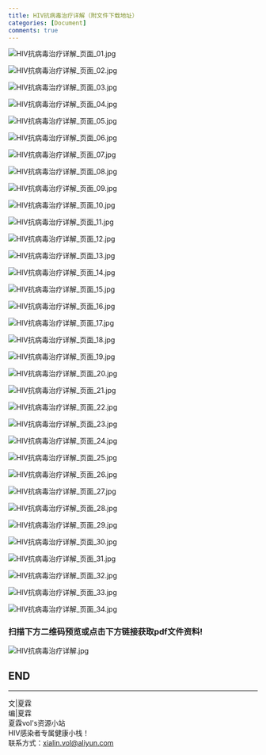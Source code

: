 ```yaml
---
title: HIV抗病毒治疗详解（附文件下载地址）
categories: [Document]
comments: true
---
```


![HIV抗病毒治疗详解_页面_01.jpg](https://i.loli.net/2020/11/06/uxEbhnTHdvBrys3.jpg)

![HIV抗病毒治疗详解_页面_02.jpg](https://i.loli.net/2020/11/06/pDMl4XgTcNVEYdR.jpg)

![HIV抗病毒治疗详解_页面_03.jpg](https://i.loli.net/2020/11/06/WMb6rwdDyQS7REa.jpg)

![HIV抗病毒治疗详解_页面_04.jpg](https://i.loli.net/2020/11/06/ijxPRTszp6w9UqV.jpg)

![HIV抗病毒治疗详解_页面_05.jpg](https://i.loli.net/2020/11/06/8hGDHXjmkOwWnt7.jpg)

![HIV抗病毒治疗详解_页面_06.jpg](https://i.loli.net/2020/11/06/4XcBIsH2AKvu15x.jpg)

![HIV抗病毒治疗详解_页面_07.jpg](https://i.loli.net/2020/11/06/JnfHSuYNa5OjEtX.jpg)

![HIV抗病毒治疗详解_页面_08.jpg](https://i.loli.net/2020/11/06/b2DVaq6idemXjAP.jpg)

![HIV抗病毒治疗详解_页面_09.jpg](https://i.loli.net/2020/11/06/SpYV8rhlRi1qums.jpg)

![HIV抗病毒治疗详解_页面_10.jpg](https://i.loli.net/2020/11/06/M5wHzIZ7kyDOhl4.jpg)

![HIV抗病毒治疗详解_页面_11.jpg](https://i.loli.net/2020/11/06/lvHYUbrXFyg4RLk.jpg)

![HIV抗病毒治疗详解_页面_12.jpg](https://i.loli.net/2020/11/06/JUPYSCqKVNn1Qh2.jpg)

![HIV抗病毒治疗详解_页面_13.jpg](https://i.loli.net/2020/11/06/QRoOZIYJK1gMFhx.jpg)

![HIV抗病毒治疗详解_页面_14.jpg](https://i.loli.net/2020/11/06/iLHXFSGPcNjT1OM.jpg)

![HIV抗病毒治疗详解_页面_15.jpg](https://i.loli.net/2020/11/06/8JPskdmDOxcLuz4.jpg)

![HIV抗病毒治疗详解_页面_16.jpg](https://i.loli.net/2020/11/06/q2sFbar3ywiv1fI.jpg)

![HIV抗病毒治疗详解_页面_17.jpg](https://i.loli.net/2020/11/06/4cy3KFDYxJzIX5V.jpg)

![HIV抗病毒治疗详解_页面_18.jpg](https://i.loli.net/2020/11/06/HkywXfTIpDPmKZG.jpg)

![HIV抗病毒治疗详解_页面_19.jpg](https://i.loli.net/2020/11/06/obeFUVC8DIxmWtQ.jpg)

![HIV抗病毒治疗详解_页面_20.jpg](https://i.loli.net/2020/11/06/ouSpyjZF2QeGmUB.jpg)

![HIV抗病毒治疗详解_页面_21.jpg](https://i.loli.net/2020/11/06/dsESQulOB7vkiVo.jpg)

![HIV抗病毒治疗详解_页面_22.jpg](https://i.loli.net/2020/11/06/Xj7HVgiGM4bKtzn.jpg)

![HIV抗病毒治疗详解_页面_23.jpg](https://i.loli.net/2020/11/06/Vg5sMP7KvANj3pQ.jpg)

![HIV抗病毒治疗详解_页面_24.jpg](https://i.loli.net/2020/11/06/w8q1tLjPmfuQrhC.jpg)

![HIV抗病毒治疗详解_页面_25.jpg](https://i.loli.net/2020/11/06/qWl45S9wQPOZAsi.jpg)

![HIV抗病毒治疗详解_页面_26.jpg](https://i.loli.net/2020/11/06/7Ns13XVYHSK4acl.jpg)

![HIV抗病毒治疗详解_页面_27.jpg](https://i.loli.net/2020/11/06/hKQR69SVd5LYWZE.jpg)

![HIV抗病毒治疗详解_页面_28.jpg](https://i.loli.net/2020/11/06/Dp8isfk4vNTwdA2.jpg)

![HIV抗病毒治疗详解_页面_29.jpg](https://i.loli.net/2020/11/06/xP7BvpD5XON4wzJ.jpg)

![HIV抗病毒治疗详解_页面_30.jpg](https://i.loli.net/2020/11/06/bJXZAfNjwQve4rg.jpg)

![HIV抗病毒治疗详解_页面_31.jpg](https://i.loli.net/2020/11/06/YrpfIKAudsh1UBS.jpg)

![HIV抗病毒治疗详解_页面_32.jpg](https://i.loli.net/2020/11/06/7UIGXYZRs2bPMuV.jpg)

![HIV抗病毒治疗详解_页面_33.jpg](https://i.loli.net/2020/11/06/iPgU6rNDwtTxBVZ.jpg)

![HIV抗病毒治疗详解_页面_34.jpg](https://i.loli.net/2020/11/06/KpQWeZH17tsLVjg.jpg)

### 扫描下方二维码预览或点击下方链接获取pdf文件资料!
![HIV抗病毒治疗详解.jpg](https://i.loli.net/2020/11/06/LksEdg3CjQHhFie.jpg)


END<br>
---

---
文|夏霖<br>
编|夏霖<br>
夏霖vol's资源小站<br>
HIV感染者专属健康小栈！<br>
联系方式：xialin.vol@aliyun.com
